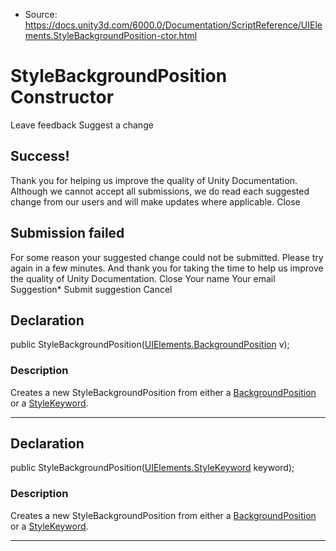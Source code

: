 * Source: https://docs.unity3d.com/6000.0/Documentation/ScriptReference/UIElements.StyleBackgroundPosition-ctor.html

# StyleBackgroundPosition Constructor
Leave feedback
Suggest a change
## Success!
Thank you for helping us improve the quality of Unity Documentation. Although we cannot accept all submissions, we do read each suggested change from our users and will make updates where applicable.
Close
## Submission failed
For some reason your suggested change could not be submitted. Please <a>try again</a> in a few minutes. And thank you for taking the time to help us improve the quality of Unity Documentation.
Close
Your name Your email Suggestion* Submit suggestion
Cancel
## Declaration
public StyleBackgroundPosition([UIElements.BackgroundPosition](https://docs.unity3d.com/6000.0/Documentation/ScriptReference/UIElements.BackgroundPosition.html) v); 
### Description
Creates a new StyleBackgroundPosition from either a [BackgroundPosition](https://docs.unity3d.com/6000.0/Documentation/ScriptReference/UIElements.BackgroundPosition.html) or a [StyleKeyword](https://docs.unity3d.com/6000.0/Documentation/ScriptReference/UIElements.StyleKeyword.html). 
* * *
## Declaration
public StyleBackgroundPosition([UIElements.StyleKeyword](https://docs.unity3d.com/6000.0/Documentation/ScriptReference/UIElements.StyleKeyword.html) keyword); 
### Description
Creates a new StyleBackgroundPosition from either a [BackgroundPosition](https://docs.unity3d.com/6000.0/Documentation/ScriptReference/UIElements.BackgroundPosition.html) or a [StyleKeyword](https://docs.unity3d.com/6000.0/Documentation/ScriptReference/UIElements.StyleKeyword.html). 
* * *
